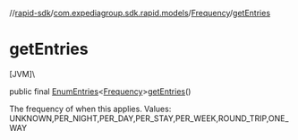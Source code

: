 //[rapid-sdk](../../../index.md)/[com.expediagroup.sdk.rapid.models](../index.md)/[Frequency](index.md)/[getEntries](get-entries.md)

# getEntries

[JVM]\

public final [EnumEntries](https://kotlinlang.org/api/latest/jvm/stdlib/kotlin.enums/-enum-entries/index.html)&lt;[Frequency](index.md)&gt;[getEntries](get-entries.md)()

The frequency of when this applies. Values: UNKNOWN,PER_NIGHT,PER_DAY,PER_STAY,PER_WEEK,ROUND_TRIP,ONE_WAY
